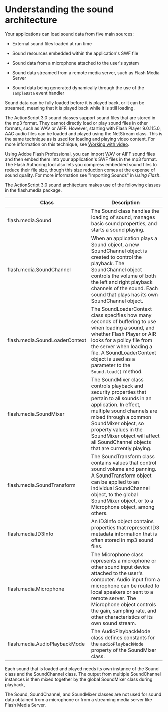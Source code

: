 # Understanding the sound architecture

Your applications can load sound data from five main sources:

- External sound files loaded at run time

- Sound resources embedded within the application's SWF file

- Sound data from a microphone attached to the user's system

- Sound data streamed from a remote media server, such as Flash Media Server

- Sound data being generated dynamically through the use of the `sampleData`
  event handler

Sound data can be fully loaded before it is played back, or it can be streamed,
meaning that it is played back while it is still loading.

The ActionScript 3.0 sound classes support sound files that are stored in the
mp3 format. They cannot directly load or play sound files in other formats, such
as WAV or AIFF. However, starting with Flash Player 9.0.115.0, AAC audio files
can be loaded and played using the NetStream class. This is the same technique
as is used for loading and playing video content. For more information on this
technique, see [Working with video](../working-with-video/index.md).

Using Adobe Flash Professional, you can import WAV or AIFF sound files and then
embed them into your application's SWF files in the mp3 format. The Flash
Authoring tool also lets you compress embedded sound files to reduce their file
size, though this size reduction comes at the expense of sound quality. For more
information see "Importing Sounds" in _Using Flash_.

The ActionScript 3.0 sound architecture makes use of the following classes in
the flash.media package.

| Class                          | Description                                                                                                                                                                                                                                                                                                    |
| ------------------------------ | -------------------------------------------------------------------------------------------------------------------------------------------------------------------------------------------------------------------------------------------------------------------------------------------------------------- |
| flash.media.Sound              | The Sound class handles the loading of sound, manages basic sound properties, and starts a sound playing.                                                                                                                                                                                                      |
| flash.media.SoundChannel       | When an application plays a Sound object, a new SoundChannel object is created to control the playback. The SoundChannel object controls the volume of both the left and right playback channels of the sound. Each sound that plays has its own SoundChannel object.                                          |
| flash.media.SoundLoaderContext | The SoundLoaderContext class specifies how many seconds of buffering to use when loading a sound, and whether Flash Player or AIR looks for a policy file from the server when loading a file. A SoundLoaderContext object is used as a parameter to the `Sound.load()` method.                                |
| flash.media.SoundMixer         | The SoundMixer class controls playback and security properties that pertain to all sounds in an application. In effect, multiple sound channels are mixed through a common SoundMixer object, so property values in the SoundMixer object will affect all SoundChannel objects that are currently playing.     |
| flash.media.SoundTransform     | The SoundTransform class contains values that control sound volume and panning. A SoundTransform object can be applied to an individual SoundChannel object, to the global SoundMixer object, or to a Microphone object, among others.                                                                         |
| flash.media.ID3Info            | An ID3Info object contains properties that represent ID3 metadata information that is often stored in mp3 sound files.                                                                                                                                                                                         |
| flash.media.Microphone         | The Microphone class represents a microphone or other sound input device attached to the user's computer. Audio input from a microphone can be routed to local speakers or sent to a remote server. The Microphone object controls the gain, sampling rate, and other characteristics of its own sound stream. |
| flash.media.AudioPlaybackMode  | The AudioPlaybackMode class defines constants for the `audioPlaybackMode` property of the SoundMixer class.                                                                                                                                                                                                    |

Each sound that is loaded and played needs its own instance of the Sound class
and the SoundChannel class. The output from multiple SoundChannel instances is
then mixed together by the global SoundMixer class during playback,

The Sound, SoundChannel, and SoundMixer classes are not used for sound data
obtained from a microphone or from a streaming media server like Flash Media
Server.
